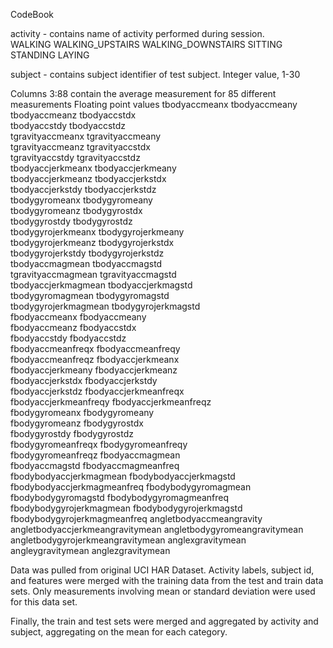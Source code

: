 CodeBook

activity - contains name of activity performed during session.  
   WALKING
   WALKING_UPSTAIRS
   WALKING_DOWNSTAIRS
   SITTING
   STANDING
   LAYING

subject - contains subject identifier of test subject.
   Integer value, 1-30

Columns 3:88 contain the average measurement for 85 different measurements
  Floating point values
 tbodyaccmeanx                     tbodyaccmeany                    
 tbodyaccmeanz                     tbodyaccstdx                     
 tbodyaccstdy                      tbodyaccstdz                     
 tgravityaccmeanx                  tgravityaccmeany                 
 tgravityaccmeanz                  tgravityaccstdx                  
 tgravityaccstdy                   tgravityaccstdz                  
 tbodyaccjerkmeanx                 tbodyaccjerkmeany                
 tbodyaccjerkmeanz                 tbodyaccjerkstdx                 
 tbodyaccjerkstdy                  tbodyaccjerkstdz                 
 tbodygyromeanx                    tbodygyromeany                   
 tbodygyromeanz                    tbodygyrostdx                    
 tbodygyrostdy                     tbodygyrostdz                    
 tbodygyrojerkmeanx                tbodygyrojerkmeany               
 tbodygyrojerkmeanz                tbodygyrojerkstdx                
 tbodygyrojerkstdy                 tbodygyrojerkstdz                
 tbodyaccmagmean                   tbodyaccmagstd                   
 tgravityaccmagmean                tgravityaccmagstd                
 tbodyaccjerkmagmean               tbodyaccjerkmagstd               
 tbodygyromagmean                  tbodygyromagstd                  
 tbodygyrojerkmagmean              tbodygyrojerkmagstd              
 fbodyaccmeanx                     fbodyaccmeany                    
 fbodyaccmeanz                     fbodyaccstdx                     
 fbodyaccstdy                      fbodyaccstdz                     
 fbodyaccmeanfreqx                 fbodyaccmeanfreqy                
 fbodyaccmeanfreqz                 fbodyaccjerkmeanx                
 fbodyaccjerkmeany                 fbodyaccjerkmeanz                
 fbodyaccjerkstdx                  fbodyaccjerkstdy                 
 fbodyaccjerkstdz                  fbodyaccjerkmeanfreqx            
 fbodyaccjerkmeanfreqy             fbodyaccjerkmeanfreqz            
 fbodygyromeanx                    fbodygyromeany                   
 fbodygyromeanz                    fbodygyrostdx                    
 fbodygyrostdy                     fbodygyrostdz                    
 fbodygyromeanfreqx                fbodygyromeanfreqy               
 fbodygyromeanfreqz                fbodyaccmagmean                  
 fbodyaccmagstd                    fbodyaccmagmeanfreq              
 fbodybodyaccjerkmagmean           fbodybodyaccjerkmagstd           
 fbodybodyaccjerkmagmeanfreq       fbodybodygyromagmean             
 fbodybodygyromagstd               fbodybodygyromagmeanfreq         
 fbodybodygyrojerkmagmean          fbodybodygyrojerkmagstd          
 fbodybodygyrojerkmagmeanfreq      angletbodyaccmeangravity         
 angletbodyaccjerkmeangravitymean  angletbodygyromeangravitymean    
 angletbodygyrojerkmeangravitymean anglexgravitymean                
 angleygravitymean                 anglezgravitymean

Data was pulled from original UCI HAR Dataset.  Activity labels, subject id, and features were merged with the training data from the test and train data sets.
Only measurements involving mean or standard deviation were used for this data set.  

Finally, the train and test sets were merged and aggregated by activity and subject, aggregating on the mean for each category.
